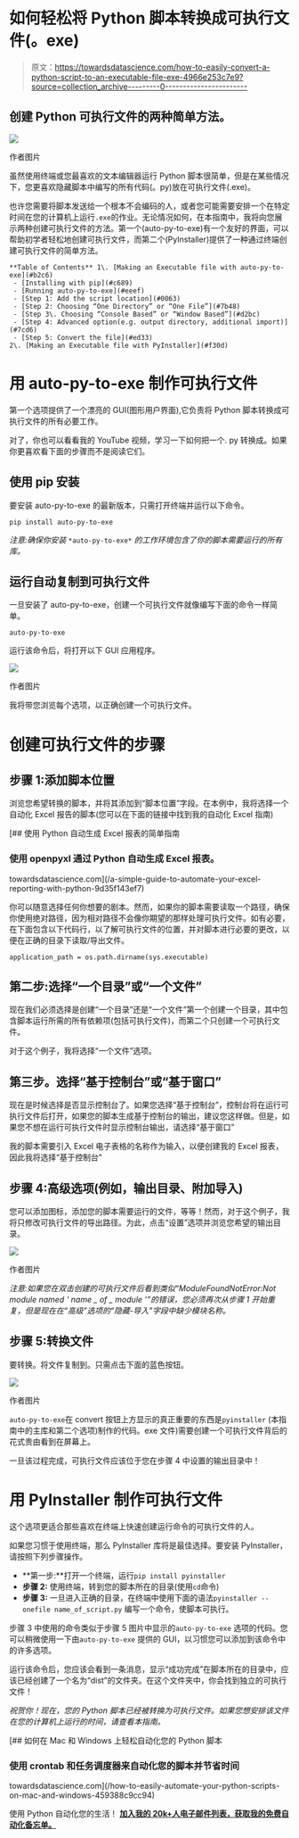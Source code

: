 # 如何轻松将 Python 脚本转换成可执行文件(。exe)

> 原文：<https://towardsdatascience.com/how-to-easily-convert-a-python-script-to-an-executable-file-exe-4966e253c7e9?source=collection_archive---------0----------------------->

## 创建 Python 可执行文件的两种简单方法。

![](img/d5d20af4d11171229278865dcccca12b.png)

作者图片

虽然使用终端或您最喜欢的文本编辑器运行 Python 脚本很简单，但是在某些情况下，您更喜欢隐藏脚本中编写的所有代码(。py)放在可执行文件(.exe)。

也许您需要将脚本发送给一个根本不会编码的人，或者您可能需要安排一个在特定时间在您的计算机上运行`.exe`的作业。无论情况如何，在本指南中，我将向您展示两种创建可执行文件的方法。第一个(auto-py-to-exe)有一个友好的界面，可以帮助初学者轻松地创建可执行文件，而第二个(PyInstaller)提供了一种通过终端创建可执行文件的简单方法。

```
**Table of Contents** 1\. [Making an Executable file with auto-py-to-exe](#b2c6)
 - [Installing with pip](#c689)
 - [Running auto-py-to-exe](#eeef)
 - [Step 1: Add the script location](#0063)
 - [Step 2: Choosing “One Directory” or “One File”](#7b48)
 - [Step 3\. Choosing “Console Based” or “Window Based”](#d2bc)
 - [Step 4: Advanced option(e.g. output directory, additional import)](#7cd6)
 - [Step 5: Convert the file](#ed33)
2\. [Making an Executable file with PyInstaller](#f30d)
```

# 用 auto-py-to-exe 制作可执行文件

第一个选项提供了一个漂亮的 GUI(图形用户界面),它负责将 Python 脚本转换成可执行文件的所有必要工作。

对了，你也可以看看我的 YouTube 视频，学习一下如何把一个. py 转换成。如果你更喜欢看下面的步骤而不是阅读它们。

## 使用 pip 安装

要安装 auto-py-to-exe 的最新版本，只需打开终端并运行以下命令。

```
pip install auto-py-to-exe
```

*注意:确保你安装* `*auto-py-to-exe*` *的工作环境包含了你的脚本需要运行的所有库。*

## 运行自动复制到可执行文件

一旦安装了 auto-py-to-exe，创建一个可执行文件就像编写下面的命令一样简单。

```
auto-py-to-exe
```

运行该命令后，将打开以下 GUI 应用程序。

![](img/70af2b374766633b932cdc559ca6619e.png)

作者图片

我将带您浏览每个选项，以正确创建一个可执行文件。

# 创建可执行文件的步骤

## 步骤 1:添加脚本位置

浏览您希望转换的脚本，并将其添加到“脚本位置”字段。在本例中，我将选择一个自动化 Excel 报告的脚本(您可以在下面的链接中找到我的自动化 Excel 指南)

[](/a-simple-guide-to-automate-your-excel-reporting-with-python-9d35f143ef7) [## 使用 Python 自动生成 Excel 报表的简单指南

### 使用 openpyxl 通过 Python 自动生成 Excel 报表。

towardsdatascience.com](/a-simple-guide-to-automate-your-excel-reporting-with-python-9d35f143ef7) 

你可以随意选择任何你想要的剧本。然而，如果你的脚本需要读取一个路径，确保你使用绝对路径，因为相对路径不会像你期望的那样处理可执行文件。如有必要，在下面包含以下代码行，以了解可执行文件的位置，并对脚本进行必要的更改，以便在正确的目录下读取/导出文件。

```
application_path = os.path.dirname(sys.executable)
```

## 第二步:选择“一个目录”或“一个文件”

现在我们必须选择是创建“一个目录”还是“一个文件”第一个创建一个目录，其中包含脚本运行所需的所有依赖项(包括可执行文件)，而第二个只创建一个可执行文件。

对于这个例子，我将选择“一个文件”选项。

## 第三步。选择“基于控制台”或“基于窗口”

现在是时候选择是否显示控制台了。如果您选择“基于控制台”，控制台将在运行可执行文件后打开，如果您的脚本生成基于控制台的输出，建议您这样做。但是，如果您不想在运行可执行文件时显示控制台输出，请选择“基于窗口”

我的脚本需要引入 Excel 电子表格的名称作为输入，以便创建我的 Excel 报表，因此我将选择“基于控制台”

## 步骤 4:高级选项(例如，输出目录、附加导入)

您可以添加图标，添加您的脚本需要运行的文件，等等！然而，对于这个例子，我将只修改可执行文件的导出路径。为此，点击“设置”选项并浏览您希望的输出目录。

![](img/691746308c909e8ae5456458789f9e30.png)

作者图片

*注意:如果您在双击创建的可执行文件后看到类似“ModuleFoundNotError:Not module named ' name _ of _ module '”的错误，您必须再次从步骤 1 开始重复，但是现在在“高级”选项的“隐藏-导入”字段中缺少模块名称。*

## 步骤 5:转换文件

要转换。将文件复制到。只需点击下面的蓝色按钮。

![](img/6701d4297015fae73ec0b208edfe5963.png)

作者图片

`auto-py-to-exe`在 convert 按钮上方显示的真正重要的东西是`pyinstaller` (本指南中的主库和第二个选项)制作的代码。exe 文件)需要创建一个可执行文件背后的花式贵由看到在屏幕上。

一旦该过程完成，可执行文件应该位于您在步骤 4 中设置的输出目录中！

# 用 PyInstaller 制作可执行文件

这个选项更适合那些喜欢在终端上快速创建运行命令的可执行文件的人。

如果您习惯于使用终端，那么 PyInstaller 库将是最佳选择。要安装 PyInstaller，请按照下列步骤操作。

*   **第一步:**打开一个终端，运行`pip install pyinstaller`
*   **步骤 2:** 使用终端，转到您的脚本所在的目录(使用`cd`命令)
*   **步骤 3:** 一旦进入正确的目录，在终端中使用下面的语法`pyinstaller --onefile name_of_script.py` 编写一个命令，使脚本可执行。

步骤 3 中使用的命令类似于步骤 5 图片中显示的`auto-py-to-exe` 选项的代码。您可以稍微使用一下由`auto-py-to-exe` 提供的 GUI，以习惯您可以添加到该命令中的许多选项。

运行该命令后，您应该会看到一条消息，显示“成功完成”在脚本所在的目录中，应该已经创建了一个名为“dist”的文件夹。在这个文件夹中，你会找到独立的可执行文件！

*祝贺你！现在，您的 Python 脚本已经被转换为可执行文件。如果您想安排该文件在您的计算机上运行的时间，请查看本指南。*

[](/how-to-easily-automate-your-python-scripts-on-mac-and-windows-459388c9cc94) [## 如何在 Mac 和 Windows 上轻松自动化您的 Python 脚本

### 使用 crontab 和任务调度器来自动化您的脚本并节省时间

towardsdatascience.com](/how-to-easily-automate-your-python-scripts-on-mac-and-windows-459388c9cc94) 

使用 Python 自动化您的生活！ [**加入我的 20k+人电子邮件列表，获取我的免费自动化备忘单。**](https://frankandrade.ck.page/44559e1ae7)
